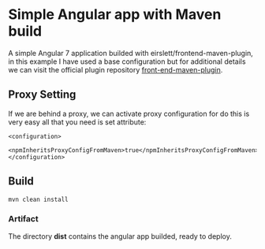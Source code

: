 # Simple Angular app with Maven build

A simple Angular 7 application builded with eirslett/frontend-maven-plugin, in this example I have used a base configuration but for additional details we can visit the official plugin repository [front-end-maven-plugin](eirslett/frontend-maven-plugin).

## Proxy Setting

If we are behind a proxy, we can activate proxy configuration for do this is very easy all that you need is set attribute:
```
<configuration>
    <npmInheritsProxyConfigFromMaven>true</npmInheritsProxyConfigFromMaven>
</configuration>
```
## Build

```
mvn clean install
```

### Artifact

The directory **dist** contains the angular app builded, ready to deploy.
